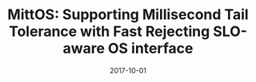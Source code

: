 ---
title: "MittOS: Supporting Millisecond Tail Tolerance with Fast Rejecting SLO-aware OS interface"
number: 99
authors: ["Mingzhe Hao", "Huaicheng Li", "Michael Hao Tong", "Chrisma Pakha", "Riza O. Suminto", "Cesar A. Stuardo", "Andrew A. Chien", "Haryadi S. Gunawi"]
date: 2017-10-01
publication_types: ["1"]
publication: "In 26th ACM Symposium on Operating Systems Principles (SOSP)"
publication_short: "SOSP '17"
abstract: ""
featured: false
image:
  caption: ""
  focal_point: ""
  preview_only: false
url_pdf: "https://huaicheng.github.io/p/sosp17-mittos.pdf"
url_code: ""
url_slides: ""
url_video: ""
url_dataset: ""
url_poster: ""
url_source: ""
math: false
highlight: false
projects: []
slides: ""
--- 